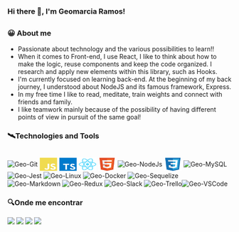 ### Hi there 👋, I'm Geomarcia Ramos!
##
### 😀 About me
- Passionate about technology and the various possibilities to learn!!
- When it comes to Front-end, I use React, I like to think about how to make the logic, reuse components and keep the code organized. 
I research and apply new elements within this library, such as Hooks.
-  I'm currently focused on learning back-end. At the beginning of my back journey, I understood about NodeJS and its famous framework, Express.
- In my free time I like to read, meditate, train weights and connect with friends and family.
- I like teamwork mainly because of the possibility of having different points of view in pursuit of the same goal!
### 🛰️Technologies and Tools
<div style="display: inline_block"><br>
<img align="center" alt="Geo-Git" height="30" width="40"  src="https://cdn.jsdelivr.net/gh/devicons/devicon/icons/git/git-original.svg" />
<img align="center" alt="Geo-Js" height="30" width="40" src="https://raw.githubusercontent.com/devicons/devicon/master/icons/javascript/javascript-plain.svg">
<img align="center" alt="Geo-Ts" height="30" width="40" src="https://raw.githubusercontent.com/devicons/devicon/master/icons/typescript/typescript-plain.svg">
<img align="center" alt="Geo-React" height="30" width="40" src="https://raw.githubusercontent.com/devicons/devicon/master/icons/react/react-original.svg">
<img align="center" alt="Geo-HTML" height="30" width="40" src="https://raw.githubusercontent.com/devicons/devicon/master/icons/html5/html5-original.svg">
<img align="center" alt="Geo-NodeJs" height="30" width="40" src="https://cdn.jsdelivr.net/gh/devicons/devicon/icons/nodejs/nodejs-original-wordmark.svg" />
<img align="center" alt="Geo-CSS" height="30" width="40" src="https://raw.githubusercontent.com/devicons/devicon/master/icons/css3/css3-original.svg">
<img align="center" alt="Geo-MySQL" height="30" width="40" src="https://cdn.jsdelivr.net/gh/devicons/devicon/icons/mysql/mysql-original-wordmark.svg">
<img align="center" alt="Geo-Jest" height="30" width="40" src="https://cdn.jsdelivr.net/gh/devicons/devicon/icons/jest/jest-plain.svg" />  
<img align="center" alt="Geo-Linux" height="30" width="40" src="https://cdn.jsdelivr.net/gh/devicons/devicon/icons/linux/linux-original.svg" />
<img align="center" alt="Geo-Docker" height="30" width="40" src="https://cdn.jsdelivr.net/gh/devicons/devicon/icons/docker/docker-plain-wordmark.svg" />
<img align="center" alt="Geo-Sequelize" height="30" width="40" src="https://cdn.jsdelivr.net/gh/devicons/devicon/icons/sequelize/sequelize-plain-wordmark.svg" />
<img align="center" alt="Geo-Markdown" height="30" width="40" src="https://cdn.jsdelivr.net/gh/devicons/devicon/icons/markdown/markdown-original.svg" />
<img align="center" alt="Geo-Redux" height="30" width="40" src="https://cdn.jsdelivr.net/gh/devicons/devicon/icons/redux/redux-original.svg" />
<img align="center" alt="Geo-Slack" height="30" width="40" src="https://cdn.jsdelivr.net/gh/devicons/devicon/icons/slack/slack-original.svg" />
<img align="center" alt="Geo-Trello" height="30" width="40" src="https://cdn.jsdelivr.net/gh/devicons/devicon/icons/trello/trello-plain-wordmark.svg" /><img align="center" alt="Geo-VSCode" height="30" width="40" src="https://cdn.jsdelivr.net/gh/devicons/devicon/icons/vscode/vscode-original.svg" />
</div>

### 🔍Onde me encontrar 

<div>
 <a href="Geo Ramos#6387" target="_blank"><img src="https://img.shields.io/badge/Discord-7289DA?style=for-the-badge&logo=discord&logoColor=white" target="_blank"></a>
 <a href="geoframos@gmail.com" target="_blank"><img src="https://img.shields.io/badge/Gmail-D14836?style=for-the-badge&logo=gmail&logoColor=white" target="_blank"></a>
 <a href="www.linkedin.com/in/georamos" target="_blank"><img src="https://img.shields.io/badge/-LinkedIn-%230077B5?style=for-the-badge&logo=linkedin&logoColor=white" target="_blank"></a>
 <a href="www.instagram.com/dev.georamos" target="_blank"><img src="https://img.shields.io/badge/-Instagram-%23E4405F?style=for-the-badge&logo=instagram&logoColor=white" target="_blank"></a>
  
  </div>

